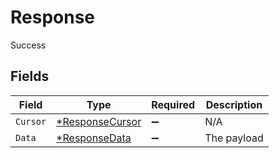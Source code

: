 # Response

Success


## Fields

| Field                                                    | Type                                                     | Required                                                 | Description                                              |
| -------------------------------------------------------- | -------------------------------------------------------- | -------------------------------------------------------- | -------------------------------------------------------- |
| `Cursor`                                                 | [*ResponseCursor](../../models/shared/responsecursor.md) | :heavy_minus_sign:                                       | N/A                                                      |
| `Data`                                                   | [*ResponseData](../../models/shared/responsedata.md)     | :heavy_minus_sign:                                       | The payload                                              |